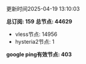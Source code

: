 更新时间2025-04-19 13:10:03

**总订阅: 159**
**总节点: 44629**
- vless节点: 14956
- hysteria2节点: 1

**google ping有效节点: 403**
